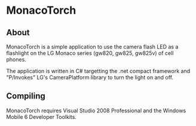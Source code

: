 MonacoTorch
=============

About
-----
MonacoTorch is a simple application to use the camera flash LED as a 
flashlight on the LG Monaco series (gw820, gw825, gw825v) of cell phones.

The application is written in C# targetting the .net compact framework and 
"P/Invokes" LG's CameraPlatform library to turn the light on and off.

Compiling
---------
MonacoTorch requires Visual Studio 2008 Professional and the 
Windows Mobile 6 Developer Toolkits.